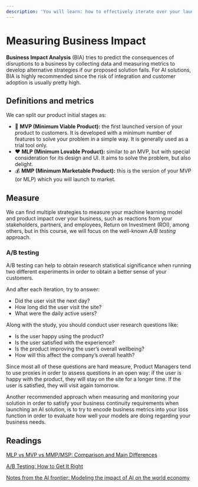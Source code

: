 ```yaml
---
description: 'You will learn: how to effectively iterate over your launched product.'
---
```


# Measuring Business Impact

**Business Impact Analysis** \(BIA\) tries to predict the consequences of disruptions to a business by collecting data and measuring metrics to develop alternative strategies if our proposed solution fails. For AI solutions, BIA is highly recommended since the risk of integration and customer adoption is usually pretty high.

## Definitions and metrics

We can split our product initial stages as:

* 🚀 **MVP \(Minimum Viable Product\):** the first launched version of your product to customers. It is developed with a minimum number of features to solve your problem in a simple way. It is generally used as a trial tool only.
* ❤️ **MLP \(Minimum Lovable Product\):** similar to an MVP, but with special consideration for its design and UI. It aims to solve the problem, but also delight.
* 💰 **MMP \(Minimum Marketable Product\):** this is the version of your MVP \(or MLP\) which you will launch to market.

## Measure

We can find multiple strategies to measure your machine learning model and product impact over your business, such as reactions from your stakeholders, partners, and employees, Return on Investment \(ROI\), among others, but in this course, we will focus on the well-known _A/B testing_ approach.

### A/B testing

A/B testing can help to obtain research statistical significance when running two different experiments in order to obtain a better sense of your customers.

And after each iteration, try to answer:

* Did the user visit the next day?
* How long did the user visit the site?
* What were the daily active users?

Along with the study, you should conduct user research questions like:

* Is the user happy using the product?
* Is the user satisfied with the experience?
* Is the product improving the user’s overall well­being?
* How will this affect the company’s overall health?

Since most all of these questions are hard measure, Product Managers tend to use proxies in order to assess questions in an open way: if the user is happy with the product, they will stay on the site for a longer time. If the user is satisfied, they will visit again tomorrow.

Another recommended approach when measuring and monitoring your solution in order to satisfy your business continuity requirements when launching an AI solution, is to try to encode business metrics into your loss function in order to evaluate how well your models are doing regarding your business needs.

## Readings

[MLP vs MVP vs MMP/MSP: Comparison and Main Differences](https://themindstudios.com/blog/mlp-vs-mvp-vs-mmp)

[A/B Testing: How to Get It Right](https://hbr.org/2017/09/the-surprising-power-of-online-experiments)

[Notes from the AI frontier: Modeling the impact of AI on the world economy](https://www.mckinsey.com/featured-insights/artificial-intelligence/notes-from-the-ai-frontier-modeling-the-impact-of-ai-on-the-world-economy)


